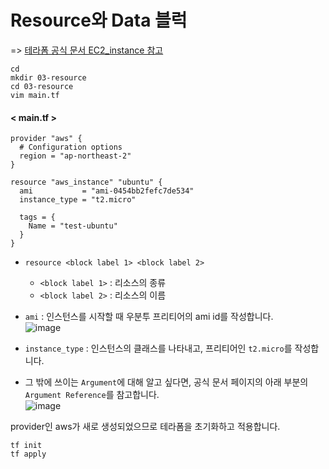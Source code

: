 # Resource와 Data 블럭

=> [테라폼 공식 문서 EC2_instance 참고](https://registry.terraform.io/providers/hashicorp/aws/latest/docs/resources/instance)

```
cd
mkdir 03-resource
cd 03-resource
vim main.tf
```

#### < main.tf >

```
provider "aws" {
  # Configuration options
  region = "ap-northeast-2"
}

resource "aws_instance" "ubuntu" {
  ami           = "ami-0454bb2fefc7de534"
  instance_type = "t2.micro"

  tags = {
    Name = "test-ubuntu"
  }
}

```   
- `resource <block label 1> <block label 2>`
  * `<block label 1>` : 리소스의 종류
  * `<block label 2>` : 리소스의 이름
- `ami` : 인스턴스를 시작할 때 우분투 프리티어의 ami id를 작성합니다.   
![image](https://user-images.githubusercontent.com/43658658/155877969-1c28a9dc-5c98-4550-beda-27dd0648ce4a.png)

- `instance_type` : 인스턴스의 클래스를 나타내고, 프리티어인 `t2.micro`를 작성합니다.
- 그 밖에 쓰이는 `Argument`에 대해 알고 싶다면, 공식 문서 페이지의 아래 부분의 `Argument Reference`를 참고합니다.   
![image](https://user-images.githubusercontent.com/43658658/155878030-dbe4a3e3-9f13-4980-b5b7-6795a54ef8d2.png)

provider인 aws가 새로 생성되었으므로 테라폼을 초기화하고 적용합니다.   
```
tf init
tf apply
```



